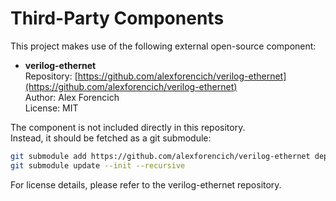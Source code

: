 # Third-Party Components

This project makes use of the following external open-source component:

- **verilog-ethernet**  
  Repository: [https://github.com/alexforencich/verilog-ethernet](https://github.com/alexforencich/verilog-ethernet)  
  Author: Alex Forencich  
  License: MIT  

The component is not included directly in this repository.  
Instead, it should be fetched as a git submodule:

```bash
git submodule add https://github.com/alexforencich/verilog-ethernet deps/verilog-ethernet
git submodule update --init --recursive
```
For license details, please refer to the verilog-ethernet repository.